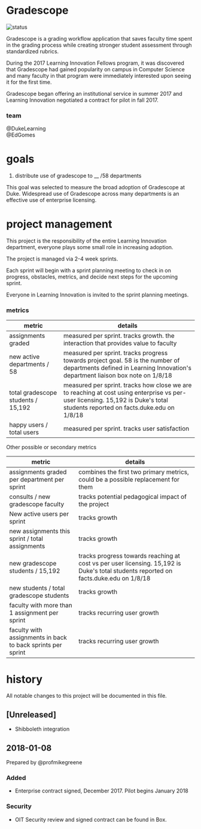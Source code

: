 # Gradescope

![status](https://img.shields.io/badge/status-pilot-brightgreen.svg)

Gradescope is a grading workflow application that saves faculty time spent in the grading process while creating stronger student assessment through standardized rubrics.

During the 2017 Learning Innovation Fellows program, it was discovered that Gradescope had gained popularity on campus in Computer Science and many faculty in that program were immediately interested upon seeing it for the first time.

Gradescope began offering an institutional service in summer 2017 and Learning Innovation negotiated a contract for pilot in fall 2017.

### team
@DukeLearning  
@EdGomes  

# goals
1. distribute use of gradescope to __ /58 departments 

This goal was selected to measure the broad adoption of Gradescope at Duke. Widespread use of Gradescope across many departments is an effective use of enterprise licensing.

# project management
This project is the responsibility of the entire Learning Innovation department, everyone plays some small role in increasing adoption. 

The project is managed via 2-4 week sprints.

Each sprint will begin with a sprint planning meeting to check in on progress, obstacles, metrics, and decide next steps for the upcoming sprint.

Everyone in Learning Innovation is invited to the sprint planning meetings.

### metrics
metric | details
---|---
assignments graded | measured per sprint. tracks growth. the interaction that provides value to faculty
new active departments / 58 | measured per sprint. tracks progress towards project goal. 58 is the number of departments defined in Learning Innovation's department liaison box note on 1/8/18
total gradescope students / 15,192 | measured per sprint. tracks how close we are to reaching at cost using enterprise vs per-user licensing. 15,192 is Duke's total students reported on facts.duke.edu on 1/8/18
happy users / total users | measured per sprint. tracks user satisfaction


Other possible or secondary metrics

metric | details
---|---
assignments graded per department per sprint | combines the first two primary metrics, could be a possible replacement for them
consults / new gradescope faculty | tracks potential pedagogical impact of the project
New active users per sprint | tracks growth
new assignments this sprint / total assignments | tracks growth
new gradescope students / 15,192  | tracks progress towards reaching at cost vs per user licensing. 15,192 is Duke's total students reported on facts.duke.edu on 1/8/18
new students / total gradescope students | tracks growth
faculty with more than 1 assignment per sprint | tracks recurring user growth
faculty with assignments in back to back sprints per sprint | tracks recurring user growth

# history 
All notable changes to this project will be documented in this file.

## [Unreleased]
* Shibboleth integration

## 2018-01-08
Prepared by @profmikegreene

### Added
* Enterprise contract signed, December 2017. Pilot begins January 2018

### Security
* OIT Security review and signed contract can be found in Box.


